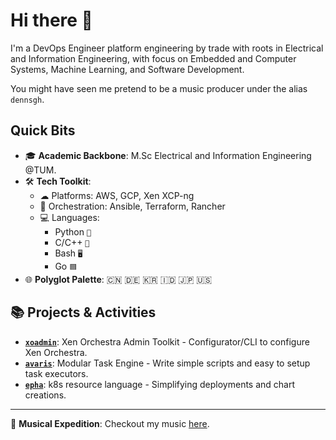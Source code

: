 # Hi there 👋

I'm a DevOps Engineer platform engineering by trade with roots in Electrical and Information Engineering, with focus on Embedded and Computer Systems, Machine Learning, and Software Development. 

You might have seen me pretend to be a music producer under the alias `dennsgh`.

## Quick Bits

- 🎓 **Academic Backbone**: M.Sc Electrical and Information Engineering @TUM.
- 🛠 **Tech Toolkit**:
  - ☁ Platforms: AWS, GCP, Xen XCP-ng
  - 🎡 Orchestration: Ansible, Terraform, Rancher
  - 💻 Languages: 
    - Python `🐍` 
    - C/C++ `💾` 
    - Bash `🖥️` 
    - Go `🟦`
- 🌐 **Polyglot Palette**: 🇨🇳 🇩🇪 🇰🇷 🇮🇩 🇯🇵 🇺🇸

## 📚 Projects & Activities

- **[`xoadmin`](https://github.com/elnissi-io/xoadmin)**: Xen Orchestra Admin Toolkit - Configurator/CLI to configure Xen Orchestra.
- **[`avaris`](https://github.com/avyr-io/avaris)**: Modular Task Engine - Write simple scripts and easy to setup task executors.
- **[`epha`](https://github.com/elnissi-io/epha)**: k8s resource language - Simplifying deployments and chart creations.

---


🎵 **Musical Expedition**: Checkout my music [here](https://www.youtube.com/c/dennsgh).

